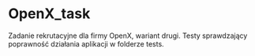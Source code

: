# OpenX_task
Zadanie rekrutacyjne dla firmy OpenX, wariant drugi. Testy sprawdzający poprawność działania aplikacji w folderze tests.
